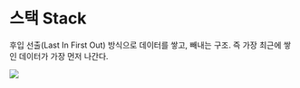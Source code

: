 # 스택 Stack 

후입 선출(Last In First Out) 방식으로 데이터를 쌓고, 빼내는 구조. 즉 가장 최근에 쌓인 데이터가 가장 먼저 나간다.  
  
![](https://upload.wikimedia.org/wikipedia/commons/thumb/e/e4/Lifo_stack.svg/1280px-Lifo_stack.svg.png)